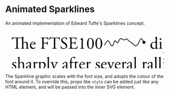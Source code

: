 # Animated Sparklines

An animated implementation of Edward Tufte's Sparklines concept.

![Moving Sparkline](AnimatedSparkline.gif)

The Sparkline graphic scales with the font size, and adopts the colour of
the font around it. To override this, props like `style` can be added just like
any HTML element, and will be passed into the inner SVG element. 